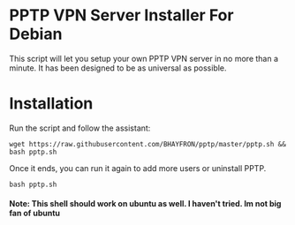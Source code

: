 # PPTP VPN Server Installer For Debian

This script will let you setup your own PPTP VPN server in no more than a minute. It has been designed to be as universal as possible.

# Installation

Run the script and follow the assistant:

`wget https://raw.githubusercontent.com/BHAYFRON/pptp/master/pptp.sh && bash pptp.sh`

Once it ends, you can run it again to add more users or uninstall PPTP.

`bash pptp.sh`

#### Note: This shell should work on ubuntu as well. I haven't tried. Im not big fan of ubuntu
